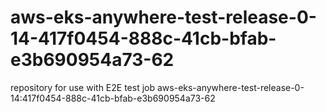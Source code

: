 # aws-eks-anywhere-test-release-0-14-417f0454-888c-41cb-bfab-e3b690954a73-62
repository for use with E2E test job aws-eks-anywhere-test-release-0-14:417f0454-888c-41cb-bfab-e3b690954a73-62
